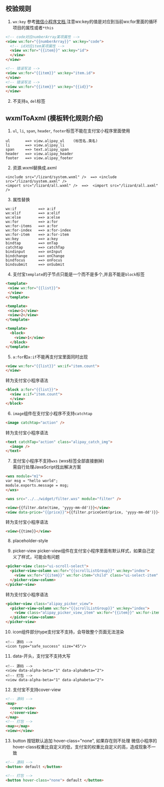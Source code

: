 ## 校验规则
1. ``wx:key``
参考[微信小程序文档](https://mp.weixin.qq.com/debug/wxadoc/dev/framework/view/wxml/list.html),注意wx:key的值是对应到当前wx:for里面的循环项目的属性或者``*this``
```html
<!-- code对应numberArray某项属性 -->
<view wx:for="{{numberArray}}" wx:key="code">
  <!-- id对应item某项属性 --> 
  <view wx:for="{{item}}" wx:key="id">
  </view>
</view>

<!-- 错误写法 -->
<view wx:for="{{item}}" wx:key="item.id">
</view>
<!-- 错误写法 -->
<view wx:for="{{item}}" wx:key="{{id}}">
</view>
```
2. 不支持``a``, ``del``标签

## wxmlToAxml (模板转化规则介绍)
1. ``ul``, ``li``, ``span``, ``header``, ``footer``标签不能在支付宝小程序里面使用
```
ul       ==> view.alipay_ul    (标签名.类名)
li       ==> view.alipay_li
span     ==> text.alipay_span
header   ==> view.alipay_header
footer   ==> view.alipay_footer
```

2. 资源.wxml替换成.axml
```
<include src="/lizard/system.wxml" />  ==> <include src="/lizard/system.axml" />
<import src="/lizard/all.wxml" />  ==>  <import src="/lizard/all.axml" />
```

3. 属性替换
```
wx:if          ==> a:if
wx:elif        ==> a:elif
wx:else        ==> a:else
wx:for         ==> a:for
wx:for-items   ==> a:for
wx:for-index   ==> a:for-index
wx:for-item    ==> a:for-item
wx:key         ==> a:key
bindtap        ==> onTap
catchtap       ==> catchTap
bindinput      ==> onInput
bindchange     ==> onChange
bindfocus      ==> onFocus
bindsubmit     ==> onSubmit
```

4. 支付宝``template``的子节点只能是一个而不是多个,并且不能是``block``标签
```html
<template>
 <view wx:for="{{list}}">
 </view>
</template>

<template>
 <view>1</view>
 <view>2</view>
</template>

<template>
  <block>
    <view>1</view>
  </block>
</template>
```

5. ``a:for``和``a:if``不能再支付宝里面同时出现
```html
<view wx:for="{{list}}" wx:if="item.count">
</view>
```
  转为支付宝小程序语法
```html
<block a:for="{{list}}">
  <view a:if="item.count">
  </view>
</block>
```

6. ``image``组件在支付宝小程序不支持``catchtap``
```html
<image catchtap="action" />
```
  转为支付宝小程序语法
```html
<text catchTap="action" class="alipay_catch_img">
  <image />
</text>
```

7. 支付宝小程序不支持``wxs`` (wxs标签全部直接删掉)  
需自行处理JavaScript找出解决方案
```html
<wxs module="m1">
var msg = "hello world";
module.exports.message = msg;
</wxs>

<wxs src="../../widget/filter.wxs" module="filter" />

<view>{{filter.date(time, 'yyyy-mm-dd')}}</view>
<view data-price="{{price}}">{{filter.priceCent(price, 'yyyy-mm-dd')}}</view>
```
  转为支付宝小程序语法
```html
<view>{{time}}</view>
```

8. placeholder-style

9. picker-view
picker-view组件在支付宝小程序里面有默认样式，如果自己定义了样式，可能会有问题
```html
<picker-view class="ui-scroll-select">
  <picker-view-column wx:for="{{scrollListGroup}}" wx:key="index">
    <view wx:for="{{item}}" wx:for-item="child" class="ui-select-item" wx:key="value">{{child.text}}</view>
  </picker-view-column>
</picker-view>
```
  转为支付宝小程序语法
```html
<picker-view class="alipay_picker_view">
  <picker-view-column wx:for="{{scrollListGroup}}" wx:key="index">
    <view class="alipay_picker_view_item" wx:for="{{item}}" wx:for-item="child" wx:key="value">{{child.text}}</view>
  </picker-view-column>
</picker-view>
```

10. icon组件部分type支付宝不支持，会导致整个页面无法渲染
```
<!-- 源码 -->
<icon type="safe_success" size="45"/>
```
11. data-开头，支付宝不支持大写
```
<!-- 源码 -->
<view data-alpha-beta="1" data-alphaBeta="2">
<!-- 打包 -->
<view data-alpha-beta="1" data-alphabeta="2">
```

12. 支付宝不支持cover-view
```html
<!-- 源码 -->
<map>
  <cover-view>
  </cover-view>
</map>
<!-- 打包 -->
<map></map>
<view></view>
```

13. button 按钮默认追加 hover-class="none", 如果存在则不处理
微信小程序的hover-class权重比自定义的低，支付宝的权重比自定义的高，造成现象不一致
```html
<!-- 源码 -->
<button> default </button>

<!-- 打包 -->
<button hover-class="none"> default </button>
```